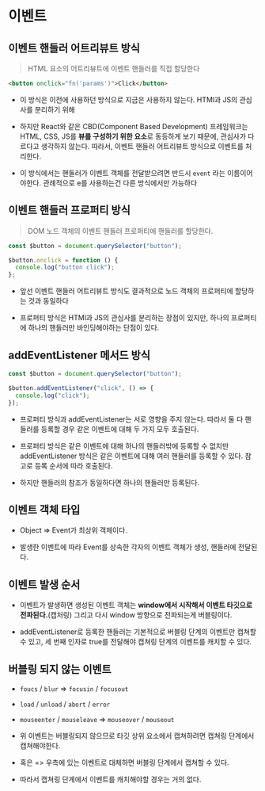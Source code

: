 # 이벤트

## 이벤트 핸들러 어트리뷰트 방식

> HTML 요소의 어트리뷰트에 이벤트 핸들러를 직접 할당한다

```html
<button onclick="fn('params')">Click</button>
```

- 이 방식은 이전에 사용하던 방식으로 지금은 사용하지 않는다. HTMl과 JS의 관심사를 분리하기 위해

- 하지만 React와 같은 CBD(Component Based Development) 프레임워크는 HTML, CSS, JS를 **뷰를 구성하기 위한 요소**로 동등하게 보기 때문에, 관심사가 다르다고 생각하지 않는다. 따라서, 이벤트 핸들러 어트리뷰트 방식으로 이벤트를 처리한다.

- 이 방식에서는 핸들러가 이벤트 객체를 전달받으려면 반드시 `event` 라는 이름이어야한다. 관례적으로 e를 사용하는건 다른 방식에서만 가능하다

## 이벤트 핸들러 프로퍼티 방식

> DOM 노드 객체의 이벤트 핸들러 프로퍼티에 핸들러를 할당한다.

```javascript
const $button = document.querySelector("button");

$button.onclick = function () {
  console.log("button click");
};
```

- 앞선 이벤트 핸들러 어트리뷰트 방식도 결과적으로 노드 객체의 프로퍼티에 할당하는 것과 동일하다

- 프로퍼티 방식은 HTMl과 JS의 관심사를 분리하는 장점이 있지만, 하나의 프로퍼티에 하나의 핸들러만 바인딩해야하는 단점이 있다.

## addEventListener 메서드 방식

>

```javascript
const $button = document.querySelector("button");

$button.addEventListener("click", () => {
  console.log("click");
});
```

- 프로퍼티 방식과 addEventListener는 서로 영향을 주지 않는다. 따라서 둘 다 핸들러를 등록할 경우 같은 이벤트에 대해 두 가지 모두 호출된다.

- 프로퍼티 방식은 같은 이벤트에 대해 하나의 핸들러밖에 등록할 수 없지만 addEventListener 방식은 같은 이벤트에 대해 여러 핸들러를 등록할 수 있다. 참고로 등록 순서에 따라 호출된다.

- 하지만 핸들러의 참조가 동일하다면 하나의 핸들러만 등록된다.

## 이벤트 객체 타입

- Object => Event가 최상위 객체이다.

- 발생한 이벤트에 따라 Event를 상속한 각자의 이벤트 객체가 생성, 핸들러에 전달된다.

## 이벤트 발생 순서

- 이벤트가 발생하면 생성된 이벤트 객체는 **window에서 시작해서 이벤트 타깃으로 전파된다.**(캡처링) 그리고 다시 window 방향으로 전파되는게 버블링이다.

- addEventListener로 등록한 핸들러는 기본적으로 버블링 단계의 이벤트만 캡쳐할 수 있고, 세 번째 인자로 true를 전달해야 캡쳐링 단계의 이벤트를 캐치할 수 있다.

## 버블링 되지 않는 이벤트

- `foucs` / `blur` => `focusin` / `focusout`
- `load` / `unload` / `abort` / `error`
- `mouseenter` / `mouseleave` => `mouseover` / `mouseout`

- 위 이벤트는 버블링되지 않으므로 타깃 상위 요소에서 캡쳐하려면 캡쳐링 단계에서 캡쳐해야한다.
- 혹은 => 우측에 있는 이벤트로 대체하면 버블링 단계에서 캡쳐할 수 있다.
- 따라서 캡쳐링 단계에서 이벤트를 캐치해야할 경우는 거의 없다. 